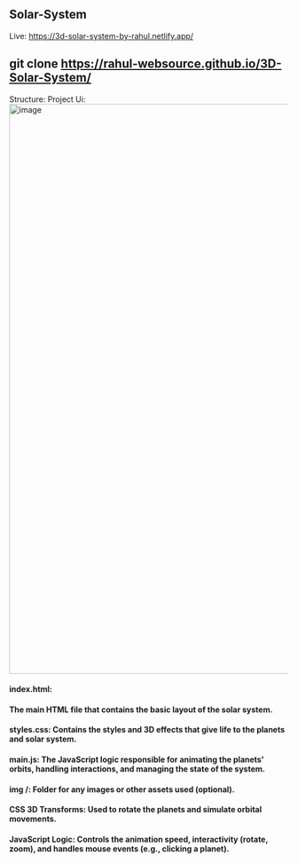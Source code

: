 ﻿## Solar-System
Live: https://3d-solar-system-by-rahul.netlify.app/
## git clone https://rahul-websource.github.io/3D-Solar-System/

Structure:
Project Ui: <img width="1556" height="1028" alt="image" src="https://github.com/user-attachments/assets/eebd1b8d-912b-48e4-a0db-72d8c0426d8d" />

#### index.html: 
#### The main HTML file that contains the basic layout of the solar system.
#### styles.css: Contains the styles and 3D effects that give life to the planets and solar system.
#### main.js: The JavaScript logic responsible for animating the planets' orbits, handling interactions, and managing the state of the system.
#### img /: Folder for any images or other assets used (optional).
#### CSS 3D Transforms: Used to rotate the planets and simulate orbital movements.

#### JavaScript Logic: Controls the animation speed, interactivity (rotate, zoom), and handles mouse events (e.g., clicking a planet).





